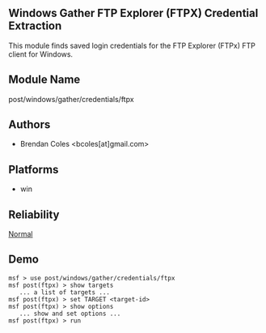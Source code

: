 ## Windows Gather FTP Explorer (FTPX) Credential Extraction

This module finds saved login credentials for the FTP 
Explorer (FTPx) FTP client for Windows.


## Module Name
post/windows/gather/credentials/ftpx

## Authors
* Brendan Coles <bcoles[at]gmail.com>





## Platforms
* win

## Reliability
[Normal](https://github.com/rapid7/metasploit-framework/wiki/Exploit-Ranking)

## Demo

```
msf > use post/windows/gather/credentials/ftpx
msf post(ftpx) > show targets
   ... a list of targets ...
msf post(ftpx) > set TARGET <target-id>
msf post(ftpx) > show options
   ... show and set options ...
msf post(ftpx) > run
```
    
    